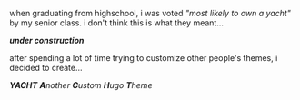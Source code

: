 when graduating from highschool, i was voted *"most likely to own a yacht"* by my senior class. i don't think this is what they meant...

***under construction***

after spending a lot of time trying to customize other people's themes, i decided to create...

***YACHT** **A**nother **C**ustom **H**ugo **T**heme*
